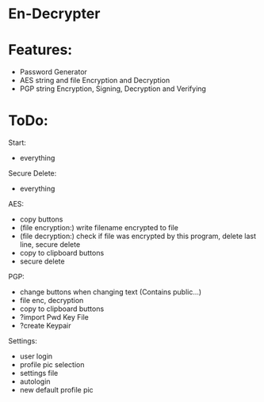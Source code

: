 # En-Decrypter


# **Features:**

- Password Generator
- AES string and file Encryption and Decryption
- PGP string Encryption, Signing, Decryption and Verifying


# **ToDo:**

Start:
- everything

Secure Delete:
- everything

AES:
- copy buttons
- (file encryption:) write filename encrypted to file
- (file decryption:) check if file was encrypted by this program, delete last line, secure delete
- copy to clipboard buttons
- secure delete

PGP:
- change buttons when changing text (Contains public...)
- file enc, decryption
- copy to clipboard buttons
- ?import Pwd Key File
- ?create Keypair

Settings:
- user login
- profile pic selection
- settings file
- autologin
- new default profile pic
